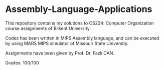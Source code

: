 # Assembly-Language-Applications
This repository contains my solutions to CS224: Computer Organization course assignments of Bilkent University.

Codes has been written in MIPS Assembly language, and can be executed by using MARS MIPS simulator of Missouri State University.

Assignments have been given by Prof. Dr. Fazlı CAN.

Grades: 100/100

